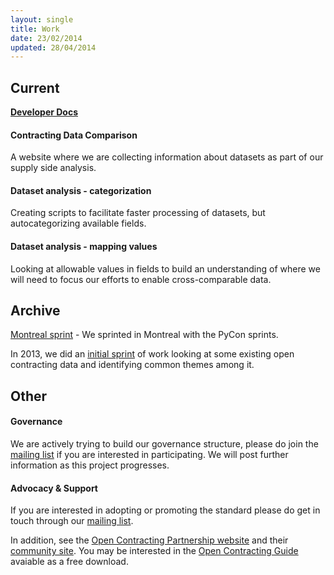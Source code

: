 ```yaml
---
layout: single
title: Work
date: 23/02/2014
updated: 28/04/2014
---
```

## Current

**[Developer Docs](/pages/docs/)**

#### Contracting Data Comparison
A website where we are collecting information about datasets as part of our supply side analysis.

#### Dataset analysis - categorization
Creating scripts to facilitate faster processing of datasets, but autocategorizing available fields.

#### Dataset analysis - mapping values
Looking at allowable values in fields to build an understanding of where we will need to focus our efforts to enable cross-comparable data.

## Archive

[Montreal sprint](/pages/notes/workshops/2014-04-Montreal) - We sprinted in Montreal with the PyCon sprints.

In 2013, we did an [initial sprint](/pages/notes/firstsprint.html) of work looking at some existing open contracting 
data and identifying common themes among it.

## Other

#### Governance
We are actively trying to build our governance structure, please do join the [mailing list](/pages/community.html) if you
are interested in participating. We will post further information as this project progresses.

#### Advocacy & Support
If you are interested in adopting or promoting the standard please do get in touch through 
our [mailing list](/pages/community.html).

In addition, see the [Open Contracting Partnership website](http://www.open-contracting.org/home-v1) and
their [community site](http://pro-act.org/). You may be interested in the [Open Contracting Guide](http://www.open-contracting.org/open_contracting_guide)
avaiable as a free download.
